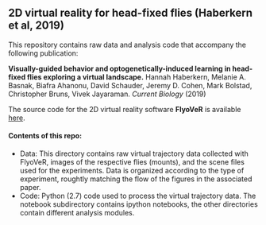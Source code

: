 ## 2D virtual reality for head-fixed flies (Haberkern et al, 2019)


This repository contains raw data and analysis code that accompany the following publication:

**Visually-guided behavior and optogenetically-induced learning in head-fixed flies exploring a virtual landscape.** 
Hannah Haberkern, Melanie A. Basnak, Biafra Ahanonu, David Schauder, Jeremy D. Cohen, Mark Bolstad, Christopher Bruns, Vivek Jayaraman. _Current Biology_ (2019)

 
The source code for the 2D virtual reality software **FlyoVeR** is available [here](https://github.com/JaneliaSciComp/FlyoVeR).

 
#### Contents of this repo:
*  Data: This directory contains raw virtual trajectory data collected with FlyoVeR, images of the respective flies (mounts), and the scene files used for the experiments. Data is organized according to the type of experiment, roughtly matching the flow of the figures in the associated paper.
*  Code: Python (2.7) code used to process the virtual trajectory data. The notebook subdirectory contains ipython notebooks, the other directories contain different analysis modules.